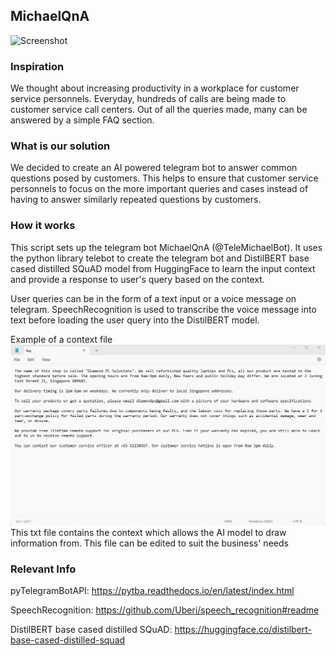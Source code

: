 ## MichaelQnA

![Screenshot](test.png)


### Inspiration
We thought about increasing productivity in a workplace for customer service personnels. Everyday, hundreds of calls are being made to customer service call centers. Out of all the queries made, many can be answered by a simple FAQ section.

### What is our solution
We decided to create an AI powered telegram bot to answer common questions posed by customers. This helps to ensure that customer service personnels to focus on the more important queries and cases instead of having to answer similarly repeated questions by customers.

### How it works
This script sets up the telegram bot MichaelQnA (@TeleMichaelBot). It uses the python library telebot to create the telegram bot and DistilBERT base cased distilled SQuAD model from HuggingFace to learn the input context and provide a response to user's query based on the context. 

User queries can be in the form of a text input or a voice message on telegram. SpeechRecognition is used to transcribe the voice message into text before loading 
the user query into the DistilBERT model.

Example of a context file
![Screenshot](context.png)
This txt file contains the context which allows the AI model to draw information from. This file can be edited to suit the business' needs

### Relevant Info
pyTelegramBotAPI: https://pytba.readthedocs.io/en/latest/index.html

SpeechRecognition: https://github.com/Uberi/speech_recognition#readme

DistilBERT base cased distilled SQuAD: https://huggingface.co/distilbert-base-cased-distilled-squad

